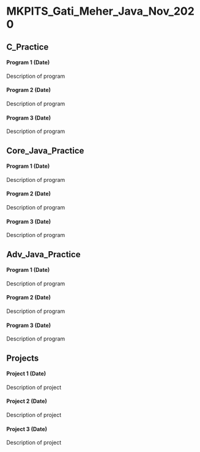 # MKPITS_Gati_Meher_Java_Nov_2020
## C_Practice
#### Program 1 (Date)
Description of program

#### Program 2 (Date)
Description of program

#### Program 3 (Date)
Description of program

## Core_Java_Practice
#### Program 1 (Date)
Description of program

#### Program 2 (Date)
Description of program

#### Program 3 (Date)
Description of program


## Adv_Java_Practice
#### Program 1 (Date)
Description of program

#### Program 2 (Date)
Description of program

#### Program 3 (Date)
Description of program


## Projects
#### Project 1 (Date)
Description of project

#### Project 2 (Date)
Description of project

#### Project 3 (Date)
Description of project
